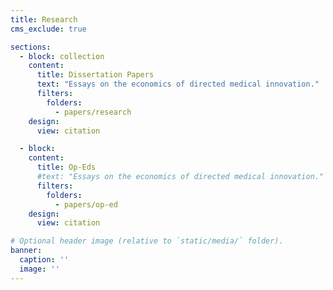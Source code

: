 ```yaml
---
title: Research
cms_exclude: true

sections:
  - block: collection
    content:
      title: Dissertation Papers
      text: "Essays on the economics of directed medical innovation."
      filters:
        folders:
          - papers/research
    design:
      view: citation

  - block: 
    content:
      title: Op-Eds
      #text: "Essays on the economics of directed medical innovation."
      filters:
        folders:
          - papers/op-ed
    design:
      view: citation

# Optional header image (relative to `static/media/` folder).
banner:
  caption: ''
  image: ''
---
```

